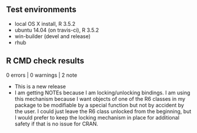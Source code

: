 ## Test environments
* local OS X install, R 3.5.2
* ubuntu 14.04 (on travis-ci), R 3.5.2
* win-builder (devel and release)
* rhub


## R CMD check results

0 errors | 0 warnings | 2 note

* This is a new release
* I am getting NOTEs because I am locking/unlocking bindings. I am using this
  mechanism because I want objects of one of the R6 classes in my package
  to be modifiable by a special function but not by accident by the user. I
  could just leave the R6 class unlocked from the beginning, but I would 
  prefer to keep the locking mechanism in place for additional safety if that 
  is no issue for CRAN.
